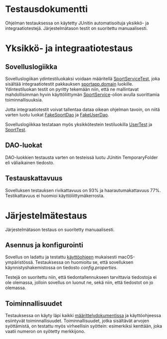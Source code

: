 # Testausdokumentti

Ohjelman testauksessa on käytetty JUnitin automatisoituja yksikkö- ja integraatiotestejä. 
Järjestelmätason testit on suoritettu manuaalisesti.

# Yksikkö- ja integraatiotestaus

## Sovelluslogiikka

Sovelluslogiikan ydintestiluokaksi voidaan määritellä [SportServiceTest](https://github.com/sronja/ot-harjoitustyo/blob/main/SportApp/src/test/java/domain/SportServiceTest.java), joka sisältää integraatiotestit pakkauksen [sportapp.domain](https://github.com/sronja/ot-harjoitustyo/tree/main/SportApp/src/main/java/sportapp/domain) luokille.
Ydintestiluokan testit on pyritty tekemään niin, että ne mallintavat mahdollisimman hyvin käyttöliittymän [SportService](https://github.com/sronja/ot-harjoitustyo/blob/main/SportApp/src/main/java/sportapp/domain/SportService.java)-olion avulla suorittamia toiminnallisuuksia.

Jotta integraatiotestit voivat tallentaa dataa oikean ohjelman tavoin, on niitä varten luotu luokat [FakeSportDao](https://github.com/sronja/ot-harjoitustyo/blob/main/SportApp/src/test/java/domain/FakeSportDao.java) ja [FakeUserDao](https://github.com/sronja/ot-harjoitustyo/blob/main/SportApp/src/test/java/domain/FakeUserDao.java).

Sovelluslogiikkaa testataan myös yksikkötestein testiluokilla [UserTest](https://github.com/sronja/ot-harjoitustyo/blob/main/SportApp/src/test/java/domain/UserTest.java) ja [SportTest](https://github.com/sronja/ot-harjoitustyo/blob/main/SportApp/src/test/java/domain/SportTest.java).

## DAO-luokat

DAO-luokkien testausta varten on testeissä luotu JUnitin TemporaryFolder eli väliaikainen tiedosto.

## Testauskattavuus

Sovelluksen testauksen rivikattavuus on 93% ja haarautumakattavuus 77%. Testikattavuus ei huomioi käyttöliittymäkerrosta.

# Järjestelmätestaus

Järjestelmätason testaus on suoritetty manuaalisesti.

## Asennus ja konfigurointi

Sovellus on ladattu ja testattu [käyttöohjeen](https://github.com/sronja/ot-harjoitustyo/blob/main/dokumentaatio/kayttoohje.md) mukaisesti macOS-ympäristössä.
Testauksessa on huomioitu se, että sovelluksen käynnistyshakemistossa on tiedosto *config.properties*.

Testejä on suoritettu niin, että tiedontallennukseen tarvittavia tiedostoja ei ole olemassa, jolloin sovellus on luonut ne, sekä niin, että tiedostot on jo olemassa.

## Toiminnallisuudet

Testauksessa on käyty läpi kaikki [määrittelydokumentissa](https://github.com/sronja/ot-harjoitustyo/blob/main/dokumentaatio/maarittelydokumentti.md) ja käyttöohjeessa esiintyvät toiminnallisuudet.
Toiminnallisuudet, jotka sisältävät arvojen syöttämistä, on testattu myös virheellisin syöttein: esimerkiksi kenttään, joka vaatii numeron on syötetty merkkijono.



